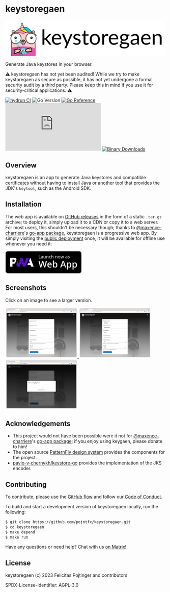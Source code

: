 # keystoregaen

![Logo](./docs/logo-readme.png)

Generate Java keystores in your browser.

⚠️ keystoregaen has not yet been audited! While we try to make keystoregaen as secure as possible, it has not yet undergone a formal security audit by a third party. Please keep this in mind if you use it for security-critical applications. ⚠️

[![hydrun CI](https://github.com/pojntfx/keystoregaen/actions/workflows/hydrun.yaml/badge.svg)](https://github.com/pojntfx/keystoregaen/actions/workflows/hydrun.yaml)
![Go Version](https://img.shields.io/badge/go%20version-%3E=1.18-61CFDD.svg)
[![Go Reference](https://pkg.go.dev/badge/github.com/pojntfx/keystoregaen.svg)](https://pkg.go.dev/github.com/pojntfx/keystoregaen)
[![Matrix](https://img.shields.io/matrix/keystoregaen:matrix.org)](https://matrix.to/#/#keystoregaen:matrix.org?via=matrix.org)
[![Binary Downloads](https://img.shields.io/github/downloads/pojntfx/keystoregaen/total?label=binary%20downloads)](https://github.com/pojntfx/keystoregaen/releases)

## Overview

keystoregaen is an app to generate Java keystores and compatible certificates without having to install Java or another tool that provides the JDK's `keytool`, such as the Android SDK.

## Installation

The web app is available on [GitHub releases](https://github.com/pojntfx/keystoregaen/releases) in the form of a static `.tar.gz` archive; to deploy it, simply upload it to a CDN or copy it to a web server. For most users, this shouldn't be necessary though; thanks to [@maxence-charriere](https://github.com/maxence-charriere)'s [go-app package](https://go-app.dev/), keystoregaen is a progressive web app. By simply visiting the [public deployment](https://pojntfx.github.io/keystoregaen/) once, it will be available for offline use whenever you need it:

[<img src="https://github.com/alphahorizonio/webnetesctl/raw/main/img/launch.png" width="240">](https://pojntfx.github.io/keystoregaen/)

## Screenshots

Click on an image to see a larger version.

<a display="inline" href="./docs/initial.png?raw=true">
<img src="./docs/initial.png" width="45%" alt="Screenshot of the initial screen" title="Screenshot of the initial screen">
</a>

<a display="inline" href="./docs/filled.png?raw=true">
<img src="./docs/filled.png" width="45%" alt="Screenshot of the form filled in" title="Screenshot of the form filled in">
</a>

<a display="inline" href="./docs/generating.png?raw=true">
<img src="./docs/generating.png" width="45%" alt="Screenshot of the app generating the certificate" title="Screenshot of the app generating the certificate">
</a>

## Acknowledgements

- This project would not have been possible were it not for [@maxence-charriere](https://github.com/maxence-charriere)'s [go-app package](https://go-app.dev/); if you enjoy using keygaen, please donate to him!
- The open source [PatternFly design system](https://www.patternfly.org/v4/) provides the components for the project.
- [pavlo-v-chernykh/keystore-go](https://github.com/pavlo-v-chernykh/keystore-go) provides the implementation of the JKS encoder.

## Contributing

To contribute, please use the [GitHub flow](https://guides.github.com/introduction/flow/) and follow our [Code of Conduct](./CODE_OF_CONDUCT.md).

To build and start a development version of keystoregaen locally, run the following:

```shell
$ git clone https://github.com/pojntfx/keystoregaen.git
$ cd keystoregaen
$ make depend
$ make run
```

Have any questions or need help? Chat with us [on Matrix](https://matrix.to/#/#keystoregaen:matrix.org?via=matrix.org)!

## License

keystoregaen (c) 2023 Felicitas Pojtinger and contributors

SPDX-License-Identifier: AGPL-3.0
